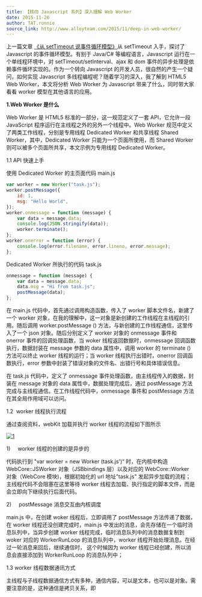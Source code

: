 ```yaml
---
title: 【转向 Javascript 系列】深入理解 Web Worker
date: 2015-11-26
author: TAT.ronnie
source_link: http://www.alloyteam.com/2015/11/deep-in-web-worker/
---
```


<!-- {% raw %} - for jekyll -->

上一篇文章 [《从 setTimeout 说事件循环模型》](http://www.alloyteam.com/2015/10/turning-to-javascript-series-from-settimeout-said-the-event-loop-model/)从 setTimeout 入手，探讨了 Javascript 的事件循环模型。有别于 Java/C# 等编程语言，Javascript 运行在一个单线程环境中，对 setTimeout/setInterval、ajax 和 dom 事件的异步处理是依赖事件循环实现的。作为一个转向 Javascript 的开发人员，很自然的产生一个疑问，如何实现 Javascript 多线程编程呢？随着学习的深入，我了解到 HTML5 Web Worker，本文将分析 Web Worker 为 Javascript 带来了什么，同时带大家看看 worker 模型在其他语言的应用。

**1.Web Worker 是什么**

Web Worker 是 HTML5 标准的一部分，这一规范定义了一套 API，它允许一段 JavaScript 程序运行在主线程之外的另外一个线程中。Web Worker 规范中定义了两类工作线程，分别是专用线程 Dedicated Worker 和共享线程 Shared Worker，其中，Dedicated Worker 只能为一个页面所使用，而 Shared Worker 则可以被多个页面所共享，本文示例为专用线程 Dedicated Worker。

1.1 API 快速上手

使用 Dedicated Worker 的主页面代码 main.js

```javascript
var worker = new Worker("task.js");
worker.postMessage({
    id: 1,
    msg: "Hello World",
});
worker.onmessage = function (message) {
    var data = message.data;
    console.log(JSON.stringify(data));
    worker.terminate();
};
worker.onerror = function (error) {
    console.log(error.filename, error.lineno, error.message);
};
```

Dedicated Worker 所执行的代码 task.js

```javascript
onmessage = function (message) {
    var data = message.data;
    data.msg = "Hi from task.js";
    postMessage(data);
};
```

在 main.js 代码中，首先通过调用构造函数，传入了 worker 脚本文件名，新建了一个 worker 对象，在我的理解中，这一对象是新创建的工作线程在主线程的引用。随后调用 worker.postMessage () 方法，与新创建的工作线程通信，这里传入了一个 json 对象。随后分别定义了 worker 对象的 onmessage 事件和 onerror 事件的回调处理函数，当 woker 线程返回数据时，onmessage 回调函数执行，数据封装在 message 参数的 data 属性中，调用 worker 的 terminate () 方法可以终止 worker 线程的运行；当 worker 线程执行出错时，onerror 回调函数执行，error 参数中封装了错误对象的文件名、出错行号和具体错误信息。

在 task.js 代码中，定义了 onmessage 事件处理函数，由主线程传入的数据，封装在 message 对象的 data 属性中，数据处理完成后，通过 postMessage 方法完成与主线程通信。在工作线程代码中，onmessage 事件和 postMessage 方法在其全局作用域可以访问。

1.2  worker 线程执行流程

通过查阅资料，webKit 加载并执行 worker 线程的流程如下图所示

[![1](http://www.alloyteam.com/wp-content/uploads/2015/11/1.png)](http://www.alloyteam.com/wp-content/uploads/2015/11/1.png)

1)     worker 线程的创建的是异步的

代码执行到 "var worker = new Worker (task.js')“ 时，在内核中构造 WebCore::JSWorker 对象（JSBbindings 层）以及对应的 WebCore::Worker 对象（WebCore 模块)，根据初始化的 url 地址"task.js" 发起异步加载的流程；主线程代码不会阻塞在这里等待 worker 线程去加载、执行指定的脚本文件，而是会立即向下继续执行后面代码。

2)     postMessage 消息交互由内核调度

main.js 中，在创建 woker 线程后，立即调用了 postMessage 方法传递了数据，在 worker 线程还没创建完成时，main.js 中发出的消息，会先存储在一个临时消息队列中，当异步创建 worker 线程完成，临时消息队列中的消息数据复制到 woker 对应的 WorkerRunLoop 的消息队列中，worker 线程开始处理消息。在经过一轮消息来回后，继续通信时， 这个时候因为 worker 线程已经创建，所以消息会直接添加到 WorkerRunLoop 的消息队列中；

1.3 worker 线程数据通讯方式

主线程与子线程数据通信方式有多种，通信内容，可以是文本，也可以是对象。需要注意的是，这种通信是拷贝关系，即


<!-- {% endraw %} - for jekyll -->